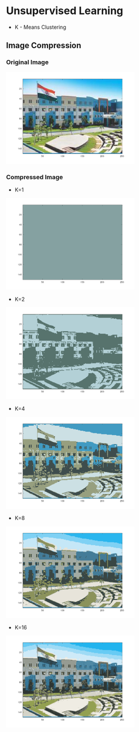 # Unsupervised Learning
* K - Means Clustering

## Image Compression
### Original Image

   <img src="../ImageCompression/original.png" width="350" height="250" />

### Compressed Image
 
 * K=1
 <img src="../ImageCompression/compressed%20k%3D1.png" width="350" height="250" />
    
 * K=2
 <img src="../ImageCompression/compressed%20k%3D2.png" width="350" height="250" />
    
 * K=4
<img src="../ImageCompression/compressed%20k%3D4.png" width="350" height="250" />
    
 * K=8
<img src="../ImageCompression/compressed%20k%3D8.png" width="350" height="250" />
    
 * K=16
<img src="../ImageCompression/compressed%20k%3D16.png" width="350" height="250" />
